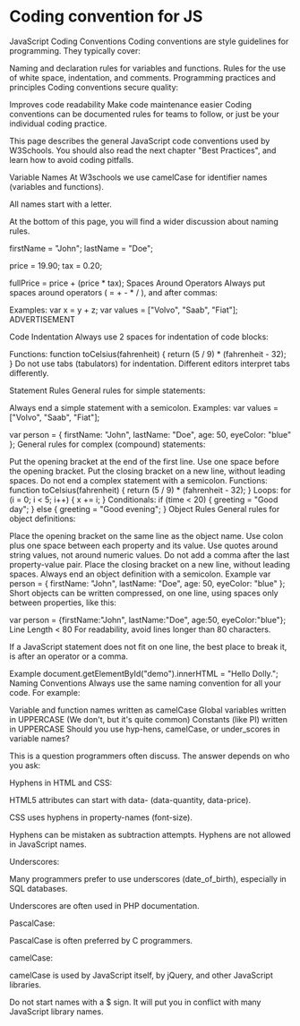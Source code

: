 # Coding convention for JS
JavaScript Coding Conventions
Coding conventions are style guidelines for programming. They typically cover:

Naming and declaration rules for variables and functions.
Rules for the use of white space, indentation, and comments.
Programming practices and principles
Coding conventions secure quality:

Improves code readability
Make code maintenance easier
Coding conventions can be documented rules for teams to follow, or just be your individual coding practice.

This page describes the general JavaScript code conventions used by W3Schools.
You should also read the next chapter "Best Practices", and learn how to avoid coding pitfalls.

Variable Names
At W3schools we use camelCase for identifier names (variables and functions).

All names start with a letter.

At the bottom of this page, you will find a wider discussion about naming rules.

firstName = "John";
lastName = "Doe";

price = 19.90;
tax = 0.20;

fullPrice = price + (price * tax);
Spaces Around Operators
Always put spaces around operators ( = + - * / ), and after commas:

Examples:
var x = y + z;
var values = ["Volvo", "Saab", "Fiat"];
ADVERTISEMENT


Code Indentation
Always use 2 spaces for indentation of code blocks:

Functions:
function toCelsius(fahrenheit) {
  return (5 / 9) * (fahrenheit - 32);
}
Do not use tabs (tabulators) for indentation. Different editors interpret tabs differently.

Statement Rules
General rules for simple statements:

Always end a simple statement with a semicolon.
Examples:
var values = ["Volvo", "Saab", "Fiat"];

var person = {
  firstName: "John",
  lastName: "Doe",
  age: 50,
  eyeColor: "blue"
};
General rules for complex (compound) statements:

Put the opening bracket at the end of the first line.
Use one space before the opening bracket.
Put the closing bracket on a new line, without leading spaces.
Do not end a complex statement with a semicolon.
Functions:
function toCelsius(fahrenheit) {
  return (5 / 9) * (fahrenheit - 32);
}
Loops:
for (i = 0; i < 5; i++) {
  x += i;
}
Conditionals:
if (time < 20) {
  greeting = "Good day";
} else {
  greeting = "Good evening";
}
Object Rules
General rules for object definitions:

Place the opening bracket on the same line as the object name.
Use colon plus one space between each property and its value.
Use quotes around string values, not around numeric values.
Do not add a comma after the last property-value pair.
Place the closing bracket on a new line, without leading spaces.
Always end an object definition with a semicolon.
Example
var person = {
  firstName: "John",
  lastName: "Doe",
  age: 50,
  eyeColor: "blue"
};
Short objects can be written compressed, on one line, using spaces only between properties, like this:

var person = {firstName:"John", lastName:"Doe", age:50, eyeColor:"blue"};
Line Length < 80
For readability, avoid lines longer than 80 characters.

If a JavaScript statement does not fit on one line, the best place to break it, is after an operator or a comma.

Example
document.getElementById("demo").innerHTML =
"Hello Dolly.";
Naming Conventions
Always use the same naming convention for all your code. For example:

Variable and function names written as camelCase
Global variables written in UPPERCASE (We don't, but it's quite common)
Constants (like PI) written in UPPERCASE
Should you use hyp-hens, camelCase, or under_scores in variable names?

This is a question programmers often discuss. The answer depends on who you ask:

Hyphens in HTML and CSS:

HTML5 attributes can start with data- (data-quantity, data-price).

CSS uses hyphens in property-names (font-size).

Hyphens can be mistaken as subtraction attempts. Hyphens are not allowed in JavaScript names.

Underscores:

Many programmers prefer to use underscores (date_of_birth), especially in SQL databases.

Underscores are often used in PHP documentation.

PascalCase:

PascalCase is often preferred by C programmers.

camelCase:

camelCase is used by JavaScript itself, by jQuery, and other JavaScript libraries.

Do not start names with a $ sign. It will put you in conflict with many JavaScript library names.